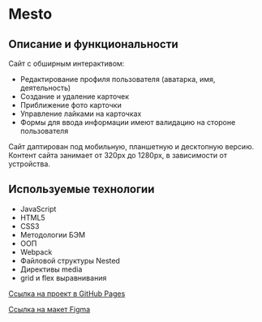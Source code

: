 # Mesto

## Описание и функциональности

Сайт с обширным интерактивом:
 * Редактирование профиля пользователя (аватарка, имя, деятельность)
 * Создание и удаление карточек
 * Приближение фото карточки
 * Управление лайками на карточках
 * Формы для ввода информации имеют валидацию на стороне пользователя

Сайт даптирован под мобильную, планшетную и десктопную версию.
Контент сайта занимает от 320px до 1280px, в зависимости от устройства.

## Используемые технологии

 * JavaScript
 * HTML5
 * CSS3
 * Методологии БЭМ
 * ООП
 * Webpack
 * Файловой структуры Nested
 * Директивы media
 * grid и flex выравнивания

[Ссылка на проект в GitHub Pages](https://ssempusha.github.io/mesto/)

[Ссылка на макет Figma](https://www.figma.com/file/2cn9N9jSkmxD84oJik7xL7/JavaScript.-Sprint-4?node-id=0%3A1)